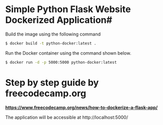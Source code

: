 # Simple Python Flask Website Dockerized Application#

Build the image using the following command

```bash
$ docker build -t python-docker:latest .
```

Run the Docker container using the command shown below.

```bash
$ docker run -d -p 5000:5000 python-docker:latest
```

# Step by step guide by freecodecamp.org

**https://www.freecodecamp.org/news/how-to-dockerize-a-flask-app/**

The application will be accessible at http://localhost:5000/
